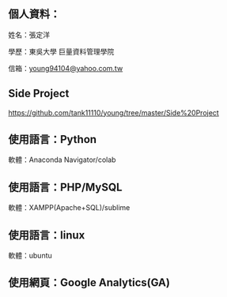 個人資料：
------------------------------------------------------
姓名：張定洋

學歷：東吳大學  巨量資料管理學院

信箱：young94104@yahoo.com.tw

Side Project
-----------------------------------------------------
https://github.com/tank11110/young/tree/master/Side%20Project

使用語言：Python
--------------------------------------------

軟體：Anaconda Navigator/colab

使用語言：PHP/MySQL
--------------------------------------------

軟體：XAMPP(Apache+SQL)/sublime

使用語言：linux
-------------------------------------------

軟體：ubuntu

使用網頁：Google Analytics(GA)
-------------------------------------------
